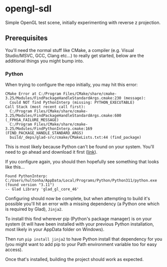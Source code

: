 # opengl-sdl

Simple OpenGL test scene, initially experimenting with reverse z projection.

## Prerequisites

You'll need the normal stuff like CMake, a compiler (e.g. Visual Studio/MSVC, GCC, Clang etc...) to really get started, below are the additional things you might bump into.

### Python

When trying to configure the repo initially, you may hit this error:

```
CMake Error at C:/Program Files/CMake/share/cmake-3.25/Modules/FindPackageHandleStandardArgs.cmake:230 (message):
  Could NOT find PythonInterp (missing: PYTHON_EXECUTABLE)
Call Stack (most recent call first):
  C:/Program Files/CMake/share/cmake-3.25/Modules/FindPackageHandleStandardArgs.cmake:600 (_FPHSA_FAILURE_MESSAGE)
  C:/Program Files/CMake/share/cmake-3.25/Modules/FindPythonInterp.cmake:169 (FIND_PACKAGE_HANDLE_STANDARD_ARGS)
  build/_deps/glad-src/cmake/CMakeLists.txt:44 (find_package)
```

This is most likely because Python can't be found on your system. You'll need to go ahead and download it first ([link](https://www.python.org/downloads/)).

If you configure again, you should then hopefully see something that looks like this...

```
Found PythonInterp: C:/Users/hultonha/AppData/Local/Programs/Python/Python311/python.exe (found version "3.11")
-- Glad Library 'glad_gl_core_46'
```

Configuring should now be complete, but when attempting to build it's possible you'll hit an error with a missing dependency (a Python one which is required by Glad), `Jinja2`.

To install this find wherever pip (Python's package manager) is on your system (it will have been installed with your previous Python installation, most likely in your AppData folder on Windows).

Then run `pip install jinja2` to have Python install that dependency for you (you might want to add pip to your Path environment variable too for easy access).

Once that's installed, building the project should work as expected.